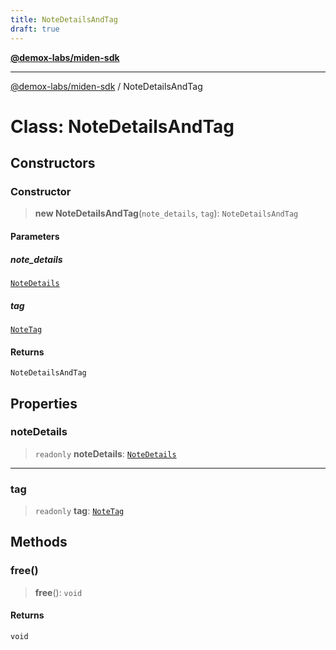 ```yaml
---
title: NoteDetailsAndTag
draft: true
---
```


[**@demox-labs/miden-sdk**](../index)

***

[@demox-labs/miden-sdk](../index) / NoteDetailsAndTag

# Class: NoteDetailsAndTag

## Constructors

### Constructor

> **new NoteDetailsAndTag**(`note_details`, `tag`): `NoteDetailsAndTag`

#### Parameters

##### note\_details

[`NoteDetails`](NoteDetails)

##### tag

[`NoteTag`](NoteTag)

#### Returns

`NoteDetailsAndTag`

## Properties

### noteDetails

> `readonly` **noteDetails**: [`NoteDetails`](NoteDetails)

***

### tag

> `readonly` **tag**: [`NoteTag`](NoteTag)

## Methods

### free()

> **free**(): `void`

#### Returns

`void`
